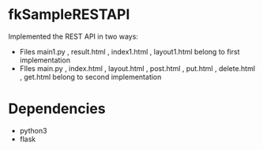 # fkSampleRESTAPI 

Implemented the REST API in two ways:

- Files main1.py , result.html , index1.html , layout1.html  belong to first implementation
- FIles main.py , index.html , layout.html , post.html , put.html , delete.html , get.html belong to second implementation

# Dependencies

- python3
- flask
